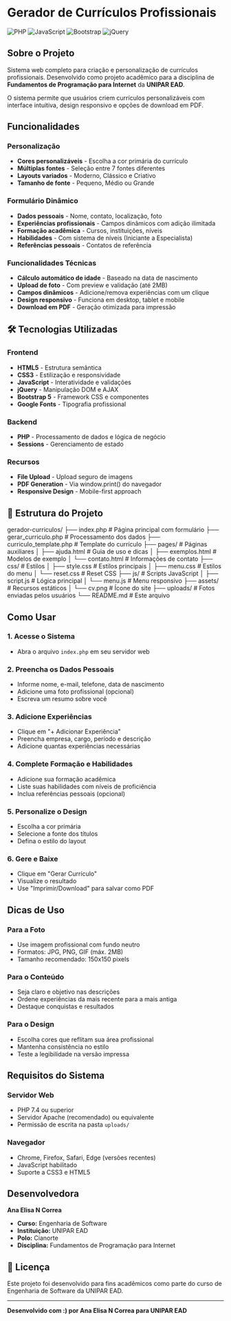 #  Gerador de Currículos Profissionais

![PHP](https://img.shields.io/badge/PHP-777BB4?style=for-the-badge&logo=php&logoColor=white)
![JavaScript](https://img.shields.io/badge/JavaScript-F7DF1E?style=for-the-badge&logo=javascript&logoColor=black)
![Bootstrap](https://img.shields.io/badge/Bootstrap-563D7C?style=for-the-badge&logo=bootstrap&logoColor=white)
![jQuery](https://img.shields.io/badge/jQuery-0769AD?style=for-the-badge&logo=jquery&logoColor=white)

##  Sobre o Projeto

Sistema web completo para criação e personalização de currículos profissionais. Desenvolvido como projeto acadêmico para a disciplina de **Fundamentos de Programação para Internet** da **UNIPAR EAD**.

O sistema permite que usuários criem currículos personalizáveis com interface intuitiva, design responsivo e opções de download em PDF.

##  Funcionalidades

###  Personalização
- **Cores personalizáveis** - Escolha a cor primária do currículo
- **Múltiplas fontes** - Seleção entre 7 fontes diferentes
- **Layouts variados** - Moderno, Clássico e Criativo
- **Tamanho de fonte** - Pequeno, Médio ou Grande

###  Formulário Dinâmico
- **Dados pessoais** - Nome, contato, localização, foto
- **Experiências profissionais** - Campos dinâmicos com adição ilimitada
- **Formação acadêmica** - Cursos, instituições, níveis
- **Habilidades** - Com sistema de níveis (Iniciante a Especialista)
- **Referências pessoais** - Contatos de referência

###  Funcionalidades Técnicas
- **Cálculo automático de idade** - Baseado na data de nascimento
- **Upload de foto** - Com preview e validação (até 2MB)
- **Campos dinâmicos** - Adicione/remova experiências com um clique
- **Design responsivo** - Funciona em desktop, tablet e mobile
- **Download em PDF** - Geração otimizada para impressão

## 🛠 Tecnologias Utilizadas

### Frontend
- **HTML5** - Estrutura semântica
- **CSS3** - Estilização e responsividade
- **JavaScript** - Interatividade e validações
- **jQuery** - Manipulação DOM e AJAX
- **Bootstrap 5** - Framework CSS e componentes
- **Google Fonts** - Tipografia profissional

### Backend
- **PHP** - Processamento de dados e lógica de negócio
- **Sessions** - Gerenciamento de estado

### Recursos
- **File Upload** - Upload seguro de imagens
- **PDF Generation** - Via window.print() do navegador
- **Responsive Design** - Mobile-first approach

## 📁 Estrutura do Projeto
gerador-curriculos/
├── index.php # Página principal com formulário
├── gerar_curriculo.php # Processamento dos dados
├── curriculo_template.php # Template do currículo
├── pages/ # Páginas auxiliares
│ ├── ajuda.html # Guia de uso e dicas
│ ├── exemplos.html # Modelos de exemplo
│ └── contato.html # Informações de contato
├── css/ # Estilos
│ ├── style.css # Estilos principais
│ ├── menu.css # Estilos do menu
│ └── reset.css # Reset CSS
├── js/ # Scripts JavaScript
│ ├── script.js # Lógica principal
│ └── menu.js # Menu responsivo
├── assets/ # Recursos estáticos
│ └── cv.png # Ícone do site
├── uploads/ # Fotos enviadas pelos usuários
└── README.md # Este arquivo

##  Como Usar

### 1. Acesse o Sistema
- Abra o arquivo `index.php` em seu servidor web

### 2. Preencha os Dados Pessoais
- Informe nome, e-mail, telefone, data de nascimento
- Adicione uma foto profissional (opcional)
- Escreva um resumo sobre você

### 3. Adicione Experiências
- Clique em "+ Adicionar Experiência"
- Preencha empresa, cargo, período e descrição
- Adicione quantas experiências necessárias

### 4. Complete Formação e Habilidades
- Adicione sua formação acadêmica
- Liste suas habilidades com níveis de proficiência
- Inclua referências pessoais (opcional)

### 5. Personalize o Design
- Escolha a cor primária
- Selecione a fonte dos títulos
- Defina o estilo do layout

### 6. Gere e Baixe
- Clique em "Gerar Currículo"
- Visualize o resultado
- Use "Imprimir/Download" para salvar como PDF

##  Dicas de Uso

###  Para a Foto
- Use imagem profissional com fundo neutro
- Formatos: JPG, PNG, GIF (máx. 2MB)
- Tamanho recomendado: 150x150 pixels

###  Para o Conteúdo
- Seja claro e objetivo nas descrições
- Ordene experiências da mais recente para a mais antiga
- Destaque conquistas e resultados

###  Para o Design
- Escolha cores que reflitam sua área profissional
- Mantenha consistência no estilo
- Teste a legibilidade na versão impressa

##  Requisitos do Sistema

### Servidor Web
- PHP 7.4 ou superior
- Servidor Apache (recomendado) ou equivalente
- Permissão de escrita na pasta `uploads/`

### Navegador
- Chrome, Firefox, Safari, Edge (versões recentes)
- JavaScript habilitado
- Suporte a CSS3 e HTML5

##  Desenvolvedora

**Ana Elisa N Correa**
-  **Curso:** Engenharia de Software
-  **Instituição:** UNIPAR EAD
-  **Polo:** Cianorte
-  **Disciplina:** Fundamentos de Programação para Internet

## 📄 Licença

Este projeto foi desenvolvido para fins acadêmicos como parte do curso de Engenharia de Software da UNIPAR EAD.

---

**Desenvolvido com :) por Ana Elisa N Correa para UNIPAR EAD**
